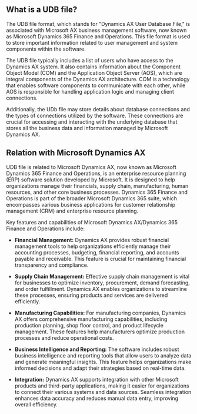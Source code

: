 ## What is a UDB file?

The UDB file format, which stands for "Dynamics AX User Database File," is associated with Microsoft AX business management software, now known as Microsoft Dynamics 365 Finance and Operations. This file format is used to store important information related to user management and system components within the software.

The UDB file typically includes a list of users who have access to the Dynamics AX system. It also contains information about the Component Object Model (COM) and the Application Object Server (AOS), which are integral components of the Dynamics AX architecture. COM is a technology that enables software components to communicate with each other, while AOS is responsible for handling application logic and managing client connections.

Additionally, the UDb file may store details about database connections and the types of connections utilized by the software. These connections are crucial for accessing and interacting with the underlying database that stores all the business data and information managed by Microsoft Dynamics AX.

## Relation with Microsoft Dynamics AX

UDB file is related to Microsoft Dynamics AX, now known as Microsoft Dynamics 365 Finance and Operations, is an enterprise resource planning (ERP) software solution developed by Microsoft. It is designed to help organizations manage their financials, supply chain, manufacturing, human resources, and other core business processes. Dynamics 365 Finance and Operations is part of the broader Microsoft Dynamics 365 suite, which encompasses various business applications for customer relationship management (CRM) and enterprise resource planning.

Key features and capabilities of Microsoft Dynamics AX/Dynamics 365 Finance and Operations include:

- **Financial Management:** Dynamics AX provides robust financial management tools to help organizations efficiently manage their accounting processes, budgeting, financial reporting, and accounts payable and receivable. This feature is crucial for maintaining financial transparency and compliance.

- **Supply Chain Management:** Effective supply chain management is vital for businesses to optimize inventory, procurement, demand forecasting, and order fulfillment. Dynamics AX enables organizations to streamline these processes, ensuring products and services are delivered efficiently.

- **Manufacturing Capabilities:** For manufacturing companies, Dynamics AX offers comprehensive manufacturing capabilities, including production planning, shop floor control, and product lifecycle management. These features help manufacturers optimize production processes and reduce operational costs.

- **Business Intelligence and Reporting:** The software includes robust business intelligence and reporting tools that allow users to analyze data and generate meaningful insights. This feature helps organizations make informed decisions and adapt their strategies based on real-time data.

- **Integration:** Dynamics AX supports integration with other Microsoft products and third-party applications, making it easier for organizations to connect their various systems and data sources. Seamless integration enhances data accuracy and reduces manual data entry, improving overall efficiency.

